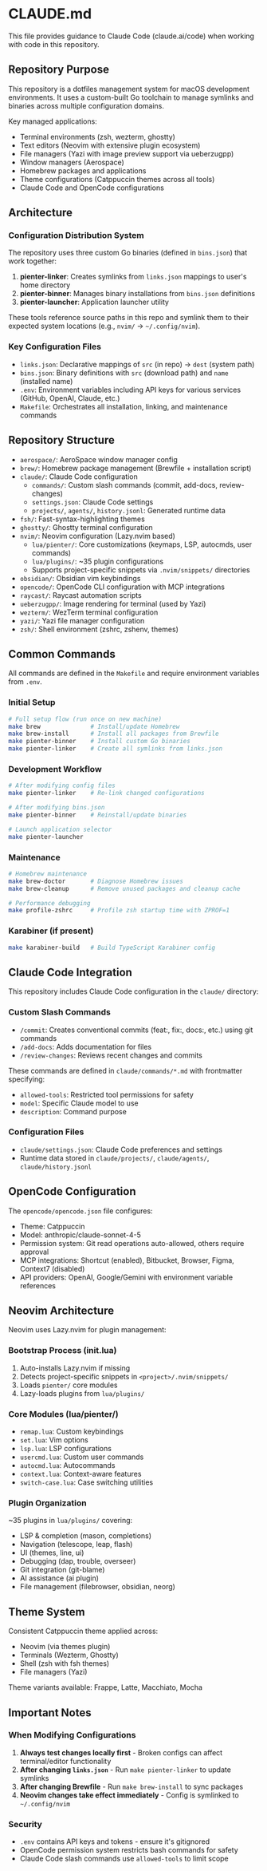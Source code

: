 # CLAUDE.md

This file provides guidance to Claude Code (claude.ai/code) when working with code in this repository.

## Repository Purpose

This repository is a dotfiles management system for macOS development environments. It uses a custom-built Go toolchain to manage symlinks and binaries across multiple configuration domains.

Key managed applications:
- Terminal environments (zsh, wezterm, ghostty)
- Text editors (Neovim with extensive plugin ecosystem)
- File managers (Yazi with image preview support via ueberzugpp)
- Window managers (Aerospace)
- Homebrew packages and applications
- Theme configurations (Catppuccin themes across all tools)
- Claude Code and OpenCode configurations

## Architecture

### Configuration Distribution System

The repository uses three custom Go binaries (defined in `bins.json`) that work together:

1. **pienter-linker**: Creates symlinks from `links.json` mappings to user's home directory
2. **pienter-binner**: Manages binary installations from `bins.json` definitions
3. **pienter-launcher**: Application launcher utility

These tools reference source paths in this repo and symlink them to their expected system locations (e.g., `nvim/` → `~/.config/nvim`).

### Key Configuration Files

- `links.json`: Declarative mappings of `src` (in repo) → `dest` (system path)
- `bins.json`: Binary definitions with `src` (download path) and `name` (installed name)
- `.env`: Environment variables including API keys for various services (GitHub, OpenAI, Claude, etc.)
- `Makefile`: Orchestrates all installation, linking, and maintenance commands

## Repository Structure

- `aerospace/`: AeroSpace window manager config
- `brew/`: Homebrew package management (Brewfile + installation script)
- `claude/`: Claude Code configuration
  - `commands/`: Custom slash commands (commit, add-docs, review-changes)
  - `settings.json`: Claude Code settings
  - `projects/`, `agents/`, `history.jsonl`: Generated runtime data
- `fsh/`: Fast-syntax-highlighting themes
- `ghostty/`: Ghostty terminal configuration
- `nvim/`: Neovim configuration (Lazy.nvim based)
  - `lua/pienter/`: Core customizations (keymaps, LSP, autocmds, user commands)
  - `lua/plugins/`: ~35 plugin configurations
  - Supports project-specific snippets via `.nvim/snippets/` directories
- `obsidian/`: Obsidian vim keybindings
- `opencode/`: OpenCode CLI configuration with MCP integrations
- `raycast/`: Raycast automation scripts
- `ueberzugpp/`: Image rendering for terminal (used by Yazi)
- `wezterm/`: WezTerm terminal configuration
- `yazi/`: Yazi file manager configuration
- `zsh/`: Shell environment (zshrc, zshenv, themes)

## Common Commands

All commands are defined in the `Makefile` and require environment variables from `.env`.

### Initial Setup

```bash
# Full setup flow (run once on new machine)
make brew              # Install/update Homebrew
make brew-install      # Install all packages from Brewfile
make pienter-binner    # Install custom Go binaries
make pienter-linker    # Create all symlinks from links.json
```

### Development Workflow

```bash
# After modifying config files
make pienter-linker    # Re-link changed configurations

# After modifying bins.json
make pienter-binner    # Reinstall/update binaries

# Launch application selector
make pienter-launcher
```

### Maintenance

```bash
# Homebrew maintenance
make brew-doctor       # Diagnose Homebrew issues
make brew-cleanup      # Remove unused packages and cleanup cache

# Performance debugging
make profile-zshrc     # Profile zsh startup time with ZPROF=1
```

### Karabiner (if present)

```bash
make karabiner-build   # Build TypeScript Karabiner config
```

## Claude Code Integration

This repository includes Claude Code configuration in the `claude/` directory:

### Custom Slash Commands

- `/commit`: Creates conventional commits (feat:, fix:, docs:, etc.) using git commands
- `/add-docs`: Adds documentation for files
- `/review-changes`: Reviews recent changes and commits

These commands are defined in `claude/commands/*.md` with frontmatter specifying:
- `allowed-tools`: Restricted tool permissions for safety
- `model`: Specific Claude model to use
- `description`: Command purpose

### Configuration Files

- `claude/settings.json`: Claude Code preferences and settings
- Runtime data stored in `claude/projects/`, `claude/agents/`, `claude/history.jsonl`

## OpenCode Configuration

The `opencode/opencode.json` file configures:
- Theme: Catppuccin
- Model: anthropic/claude-sonnet-4-5
- Permission system: Git read operations auto-allowed, others require approval
- MCP integrations: Shortcut (enabled), Bitbucket, Browser, Figma, Context7 (disabled)
- API providers: OpenAI, Google/Gemini with environment variable references

## Neovim Architecture

Neovim uses Lazy.nvim for plugin management:

### Bootstrap Process (init.lua)

1. Auto-installs Lazy.nvim if missing
2. Detects project-specific snippets in `<project>/.nvim/snippets/`
3. Loads `pienter/` core modules
4. Lazy-loads plugins from `lua/plugins/`

### Core Modules (lua/pienter/)

- `remap.lua`: Custom keybindings
- `set.lua`: Vim options
- `lsp.lua`: LSP configurations
- `usercmd.lua`: Custom user commands
- `autocmd.lua`: Autocommands
- `context.lua`: Context-aware features
- `switch-case.lua`: Case switching utilities

### Plugin Organization

~35 plugins in `lua/plugins/` covering:
- LSP & completion (mason, completions)
- Navigation (telescope, leap, flash)
- UI (themes, line, ui)
- Debugging (dap, trouble, overseer)
- Git integration (git-blame)
- AI assistance (ai plugin)
- File management (filebrowser, obsidian, neorg)

## Theme System

Consistent Catppuccin theme applied across:
- Neovim (via themes plugin)
- Terminals (Wezterm, Ghostty)
- Shell (zsh with fsh themes)
- File managers (Yazi)

Theme variants available: Frappe, Latte, Macchiato, Mocha

## Important Notes

### When Modifying Configurations

1. **Always test changes locally first** - Broken configs can affect terminal/editor functionality
2. **After changing `links.json`** - Run `make pienter-linker` to update symlinks
3. **After changing Brewfile** - Run `make brew-install` to sync packages
4. **Neovim changes take effect immediately** - Config is symlinked to `~/.config/nvim`

### Security

- `.env` contains API keys and tokens - ensure it's gitignored
- OpenCode permission system restricts bash commands for safety
- Claude Code slash commands use `allowed-tools` to limit scope